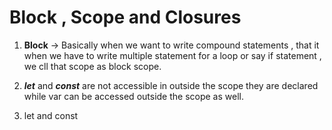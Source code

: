 # Block , Scope and Closures

1. **Block** -> Basically when we want to write compound statements , that it when we have to write multiple statement for a loop or say if statement  , we cll that scope as block scope.

2. ***let*** and ***const*** are not accessible in outside the scope they are declared while var can be accessed outside the scope as well. <br>
3. let and const